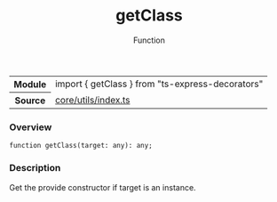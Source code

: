 <header class="symbol-info-header">    <h1 id="getclass">getClass</h1>    <label class="symbol-info-type-label function">Function</label>      </header>
<section class="symbol-info">      <table class="is-full-width">        <tbody>        <tr>          <th>Module</th>          <td>            <div class="lang-typescript">                <span class="token keyword">import</span> { getClass }                 <span class="token keyword">from</span>                 <span class="token string">"ts-express-decorators"</span>                            </div>          </td>        </tr>        <tr>          <th>Source</th>          <td>            <a href="https://github.com/Romakita/ts-express-decorators/blob/v3.4.0/src/core/utils/index.ts#L0-L0">                core/utils/index.ts            </a>        </td>        </tr>                </tbody>      </table>    </section>

### Overview

<pre><code class="typescript-lang">function <span class="token function">getClass</span><span class="token punctuation">(</span>target<span class="token punctuation">:</span> <span class="token keyword">any</span><span class="token punctuation">)</span><span class="token punctuation">:</span> <span class="token keyword">any</span><span class="token punctuation">;</span></code></pre>

### Description

Get the provide constructor if target is an instance.
